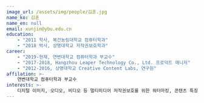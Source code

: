 ```yaml
---
image_url: /assets/img/people/김훈.jpg
name_ko: 김훈
name_en: null
email: xunjin@ybu.edu.cn
education:
    - "2011 학사, 복건농림대학교 컴퓨터학과"
    - "2018 박사, 상명대학교 저작권보호학과"
career:
    - "2019-현재, 연변대학교 컴퓨터학과 부교수"
    - "2017-2018, Hangzhou Leaper Technology Co., Ltd. 프로덕트 매니저"
    - "2012-2016, 상명대학교 Creative Content Labs, 연구원"
affilation: >-
    연변대학교 컴퓨터학과 부교수
interests: >-
    디지털 이미지, 오디오, 비디오 등 멀티미디어 저작권보호를 위한 워터마킹, 콘텐츠 특징분석, 정보보안 등 기술의 연구개발을 진행함과 동시에, 패턴인식, 뉴럴 네트워크, 데이터 마이닝 등 인공지능 기술의 연구개발에도 활발히 참여하고 있습니다.
---
```

